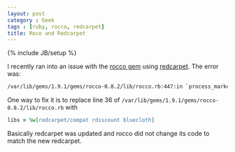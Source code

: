 ```yaml
---
layout: post
category : Geek
tags : [ruby, rocco, redcarpet]
title: Roco and Redcarpet
---
```

{% include JB/setup %}

I recently ran into an issue with the [rocco gem](http://rtomayko.github.io/rocco/)
using [redcarpet](https://github.com/vmg/redcarpet). The error was:

```bash
/var/lib/gems/1.9.1/gems/rocco-0.8.2/lib/rocco.rb:447:in `process_markdown`: uninitialized constant Rocco::Markdown (NameError)
```

One way to fix it is to replace line 36 of `/var/lib/gems/1.9.1/gems/rocco-0.8.2/lib/rocco.rb` with

```rb
libs = %w[redcarpet/compat rdiscount bluecloth]
```

Basically redcarpet was updated and rocco did not change its code to match the new redcarpet.
